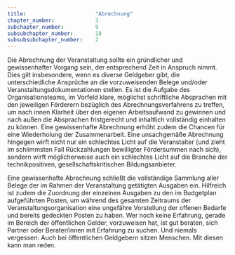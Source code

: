 ```yaml
---
title: 						"Abrechnung"
chapter_number: 			3
subchapter_number:			9
subsubchapter_number:		18
subsubsubchapter_number:	2
---
```


Die Abrechnung der Veranstaltung sollte ein gründlicher und gewissenhafter Vorgang sein, der entsprechend Zeit in Anspruch nimmt. Dies gilt insbesondere, wenn es diverse Geldgeber gibt, die unterschiedliche Ansprüche an die vorzuweisenden Belege und/oder Veranstaltungsdokumentationen stellen. Es ist die Aufgabe des Organisationsteams, im Vorfeld klare, möglichst schriftliche Absprachen mit den jeweiligen Förderern bezüglich des Abrechnungsverfahrens zu treffen, um nach innen Klarheit über den eigenen Arbeitsaufwand zu gewinnen und nach außen die Absprachen fristgerecht und inhaltlich vollständig einhalten zu können. Eine gewissenhafte Abrechnung erhöht zudem die Chancen für eine Wiederholung der Zusammenarbeit. Eine unsachgemäße Abrechnung hingegen wirft nicht nur ein schlechtes Licht auf die Veranstalter (und zieht im schlimmsten Fall Rückzahlungen bewilligter Fördersummen nach sich), sondern wirft möglicherweise auch ein schlechtes Licht auf die Branche der technikpositiven, gesellschaftskritischen Bildungsanbieter.

Eine gewissenhafte Abrechnung schließt die vollständige Sammlung aller Belege der im Rahmen der Veranstaltung getätigten Ausgaben ein. Hilfreich ist zudem die Zuordnung der einzelnen Ausgaben zu den im Budgetplan aufgeführten Posten, um während des gesamten Zeitraums der Veranstaltungsorganisation eine ungefähre Vorstellung der offenen Bedarfe und bereits gedeckten Posten zu haben. Wer noch keine Erfahrung, gerade im Bereich der öffentlichen Gelder, vorzuweisen hat, ist gut beraten, sich Partner oder Berater/innen mit Erfahrung zu suchen. Und niemals vergessen: Auch bei öffentlichen Geldgebern sitzen Menschen. Mit diesen kann man reden.

